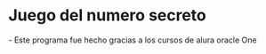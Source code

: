 <h1>Juego del numero secreto</h1>
- Este programa fue hecho gracias a los cursos de alura oracle One
